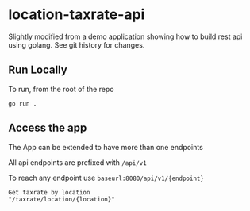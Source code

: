 # location-taxrate-api

Slightly modified from a demo application showing how to build rest api using golang. See git history for changes.

## Run Locally

To run, from the root of the repo

```
go run .
```

## Access the app 

The App can be extended to have more than one endpoints

All api endpoints are prefixed with `/api/v1`

To reach any endpoint use `baseurl:8080/api/v1/{endpoint}`

```text
Get taxrate by location
"/taxrate/location/{location}" 
```

